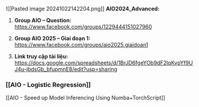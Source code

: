 ![[Pasted image 20241022142204.png]]
**AIO2024_Advanced:**
1. **Group AIO – Question:** https://www.facebook.com/groups/1229444151027960 

2. **Group AIO 2025 – Giai đoạn 1:** https://www.facebook.com/groups/aio2025.giaidoan1

3. **Link truy cập tài liệu:** https://docs.google.com/spreadsheets/d/1BrJD6fgeYOb9dF2lqKvpYf9UJ4u-jbdsGb_bfupmnE8/edit?usp=sharing

### [[AIO - Logistic Regression]]

[[AIO - Speed up Model Inferencing Using Numba+TorchScript]]